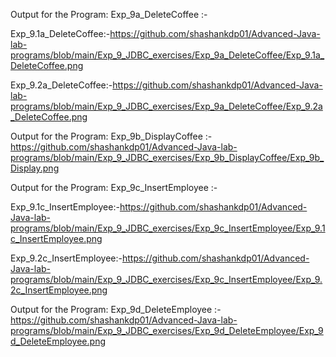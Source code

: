 Output for the Program: Exp_9a_DeleteCoffee :-

Exp_9.1a_DeleteCoffee:-https://github.com/shashankdp01/Advanced-Java-lab-programs/blob/main/Exp_9_JDBC_exercises/Exp_9a_DeleteCoffee/Exp_9.1a_DeleteCoffee.png

Exp_9.2a_DeleteCoffee:-https://github.com/shashankdp01/Advanced-Java-lab-programs/blob/main/Exp_9_JDBC_exercises/Exp_9a_DeleteCoffee/Exp_9.2a_DeleteCoffee.png


Output for the Program: Exp_9b_DisplayCoffee :- https://github.com/shashankdp01/Advanced-Java-lab-programs/blob/main/Exp_9_JDBC_exercises/Exp_9b_DisplayCoffee/Exp_9b_Display.png


Output for the Program: Exp_9c_InsertEmployee :-

Exp_9.1c_InsertEmployee:-https://github.com/shashankdp01/Advanced-Java-lab-programs/blob/main/Exp_9_JDBC_exercises/Exp_9c_InsertEmployee/Exp_9.1c_InsertEmployee.png

Exp_9.2c_InsertEmployee:-https://github.com/shashankdp01/Advanced-Java-lab-programs/blob/main/Exp_9_JDBC_exercises/Exp_9c_InsertEmployee/Exp_9.2c_InsertEmployee.png



Output for the Program: Exp_9d_DeleteEmployee :- https://github.com/shashankdp01/Advanced-Java-lab-programs/blob/main/Exp_9_JDBC_exercises/Exp_9d_DeleteEmployee/Exp_9d_DeleteEmployee.png



